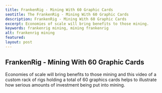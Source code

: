 ```yaml
---
title: FrankenRig - Mining With 60 Graphic Cards
seotitle: The FrankenRig - Mining With 60 Graphic Cards
description: FrankenRig - Mining With 60 Graphic Cards
excerpt: Economies of scale will bring benefits to those mining.
keywords: frankenrig mining, mining frankenrig
alt: frankenrig mining
featured: 
layout: post
---
```


<h2>FrankenRig - Mining With 60 Graphic Cards</h2>

<p>Economies of scale will bring benefits to those mining and this video of a custom rack of rigs holding a total of 60 graphics cards helps to illustrate how serious amounts of investment being put into mining.<p>

